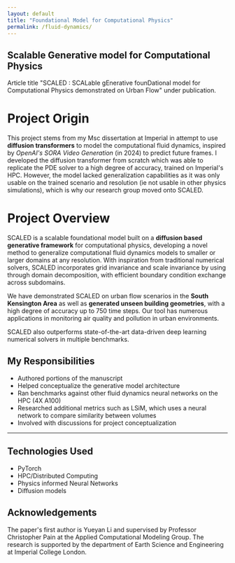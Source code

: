 ```yaml
---
layout: default
title: "Foundational Model for Computational Physics"
permalink: /fluid-dynamics/
---
```




## Scalable Generative model for Computational Physics
Article title "SCALED : SCALable gEnerative founDational model for Computational Physics demonstrated on Urban Flow" under publication.

# Project Origin
This project stems from my Msc dissertation at Imperial in attempt to use **diffusion transformers** to model the computational fluid dynamics, inspired by *OpenAI's SORA Video Generation* (in 2024) to predict future frames. I developed the diffusion transformer from scratch which was able to replicate the PDE solver to a high degree of accuracy, trained on Imperial's HPC. However, the model lacked generalization capabilities as it was only usable on the trained scenario and resolution (ie not usable in other physics simulations), which is why our research group moved onto SCALED. 

# Project Overview
SCALED is a scalable foundational model built on a **diffusion based generative framework** for computational physics, developing a novel method to generalize computational fluid dynamics models to smaller or larger domains at any resolution. With inspiration from traditional numerical solvers, SCALED incorporates grid invariance and scale invariance by using through domain decomposition, with efficient boundary condition exchange across subdomains. 

We have demonstrated SCALED on urban flow scenarios in the **South Kensington Area** as well as **generated unseen building geometries**, with a high degree of accuracy up to 750 time steps.  Our tool has numerous applications in monitoring air quality and pollution in urban environments.

SCALED also outperforms state-of-the-art data-driven deep learning numerical solvers in multiple benchmarks.

## My Responsibilities

- Authored portions of the manuscript
- Helped conceptualize the generative model architecture
- Ran benchmarks against other fluid dynamics neural networks on the HPC (4X A100)
- Researched additional metrics such as LSiM, which uses a neural network to compare similarity between volumes
- Involved with discussions for project conceptualization 

---

## Technologies Used

- PyTorch
- HPC/Distributed Computing
- Physics informed Neural Networks
- Diffusion models

## Acknowledgements
The paper's first author is Yueyan Li and supervised by Professor Christopher Pain at the Applied Computational Modeling Group. The research is supported by the department of Earth Science and Engineering at Imperial College London.

